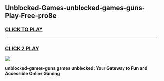 
## Unblocked-Games-unblocked-games-guns-Play-Free-pro8e
<h3>
<a href="https://premium76.site?title=unblocked-games-guns&ref=18A">CLICK TO PLAY</a></h3>
<hr>

<h3>
<a href="https://premium76.site?title=unblocked-games-guns&ref=18A">CLICK 2 PLAY</a>
  
</h3>

<a href="https://premium76.site?title=unblocked-games-guns&ref=18A"><img src="https://clearcache.store/games.png"></a>


**unblocked-games-guns games unblocked: Your Gateway to Fun and Accessible Online Gaming**
